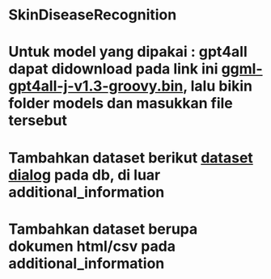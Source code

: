 # SkinDiseaseRecognition
# Untuk model yang dipakai : gpt4all dapat didownload pada link ini [ggml-gpt4all-j-v1.3-groovy.bin](https://gpt4all.io/models/ggml-gpt4all-j-v1.3-groovy.bin), lalu bikin folder models dan masukkan file tersebut
# Tambahkan dataset berikut [dataset dialog](https://www.kaggle.com/datasets/dsxavier/diagnoise-me) pada db, di luar additional_information
# Tambahkan dataset berupa dokumen html/csv pada additional_information